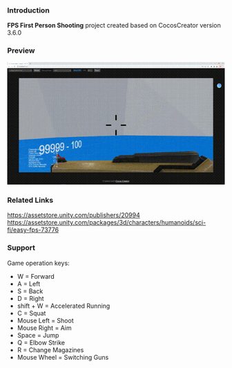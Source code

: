 ### Introduction
**FPS First Person Shooting** project created based on CocosCreator version 3.6.0

### Preview
![image](../../../gif/202209/2022091501.gif)

### Related Links
https://assetstore.unity.com/publishers/20994
https://assetstore.unity.com/packages/3d/characters/humanoids/sci-fi/easy-fps-73776

### Support
Game operation keys:
- W = Forward
- A = Left
- S = Back
- D = Right
- shift + W = Accelerated Running
- C = Squat
- Mouse Left = Shoot
- Mouse Right = Aim
- Space = Jump
- Q = Elbow Strike
- R = Change Magazines
- Mouse Wheel = Switching Guns
